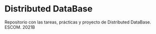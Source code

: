 # Distributed DataBase
Repositorio con las tareas, prácticas y proyecto de Distributed DataBase.
ESCOM. 2021B
